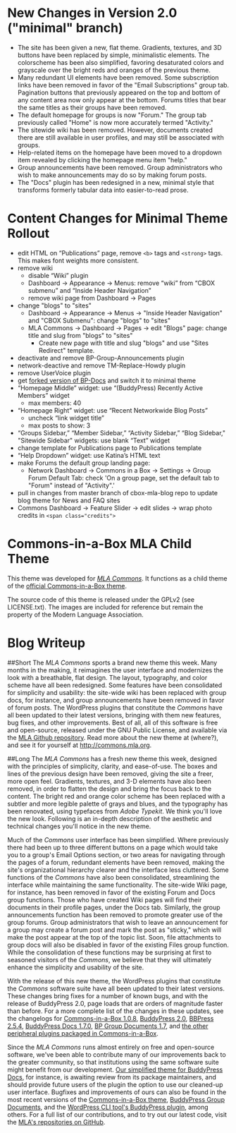 # New Changes in Version 2.0 ("minimal" branch)

 * The site has been given a new, flat theme. Gradients, textures, and 3D buttons have been replaced by simple, minimalistic elements. The colorscheme has been also simplified, favoring desaturated colors and grayscale over the bright reds and oranges of the previous theme. 
 * Many redundant UI elements have been removed. Some subscription links have been removed in favor of the "Email Subscriptions" group tab. Pagination buttons that previously appeared on the top and bottom of any content area now only appear at the bottom. Forums titles that bear the same titles as their groups have been removed. 
 * The default homepage for groups is now "Forum." The group tab previously called "Home" is now more accurately termed "Activity." 
 * The sitewide wiki has been removed. However, documents created there are still available in user profiles, and may still be associated with groups. 
 * Help-related items on the homepage have been moved to a dropdown item revealed by clicking the homepage menu item "help." 
 * Group announcements have been removed. Group administrators who wish to make announcements may do so by making forum posts.  
 * The "Docs" plugin has been redesigned in a new, minimal style that transforms formerly tabular data into easier-to-read prose.  

# Content Changes for Minimal Theme Rollout

 * edit HTML on “Publications” page, remove `<b>` tags and `<strong>` tags. This makes font weights more consistent. 
 * remove wiki 
    - disable “Wiki” plugin
    - Dashboard → Appearance → Menus: remove “wiki” from “CBOX submenu” and “Inside Header Navigation” 
    - remove wiki page from Dashboard -> Pages
 * change "blogs" to "sites" 
    - Dashboard → Appearance → Menus → "Inside Header Navigation" and "CBOX Submenu": change "blogs" to "sites" 
    - MLA Commons -> Dashboard -> Pages -> edit "Blogs" page: change title and slug from "blogs" to "sites"
      - Create new page with title and slug "blogs" and use "Sites Redirect" template.
 * deactivate and remove BP-Group-Announcements plugin
 * network-deactive and remove TM-Replace-Howdy plugin
 * remove UserVoice plugin
 * get [forked version of BP-Docs](https://github.com/mlaa/buddypress-docs) and switch it to minimal theme
 * “Homepage Middle” widget: use “(BuddyPress) Recently Active Members” widget
    - max members: 40
 * “Homepage Right” widget: use “Recent Networkwide Blog Posts” 
    - uncheck “link widget title”
    - max posts to show: 3
 * “Groups Sidebar,” “Member Sidebar,” “Activity Sidebar,” “Blog Sidebar," "Sitewide Sidebar" widgets: use blank “Text” widget
 * change template for Publications page to Publications template
 * “Help Dropdown” widget: use Katina’s HTML text
 * make Forums the default group landing page: 
    - Network Dashboard -> Commons in a Box -> Settings -> Group Forum Default Tab: check 'On a group page, set the default tab to "Forum" instead of "Activity".' 
 * pull in changes from master branch of cbox-mla-blog repo to update blog theme for News and FAQ sites
 * Commons Dashboard -> Feature Slider -> edit slides -> wrap photo credits in `<span class="credits">` 

# Commons-in-a-Box MLA Child Theme

This theme was developed for [_MLA Commons_][1]. It functions as a child 
theme of the [official Commons-in-a-Box theme][2].

The source code of this theme is released under the GPLv2 (see LICENSE.txt). 
The images are included for reference but remain the property of the Modern 
Language Association.

[1]: http://commons.mla.org
[2]: https://github.com/cuny-academic-commons/cbox-theme

# Blog Writeup

##Short
The _MLA Commons_ sports a brand new theme this week. Many months in the making, it reimagines the user interface and modernizes the look with a breathable, flat design. The layout, typography, and color scheme have all been redesigned. Some features have been consolidated for simplicity and usability: the site-wide wiki has been replaced with group docs, for instance, and group announcements have been removed in favor of forum posts. The WordPress plugins that constitute the _Commons_ have all been updated to their latest versions, bringing with them new features, bug fixes, and other improvements. Best of all, all of this software is free and open-source, released under the GNU Public License, and available via the [MLA Github repository](https://github.com/mlaa). Read more about the new theme at (where?), and see it for yourself at http://commons.mla.org.  

##Long
The _MLA Commons_ has a fresh new theme this week, designed with the principles of simplicity, clarity, and ease-of-use. The boxes and lines of the previous design have been removed, giving the site a freer, more open feel. Gradients, textures, and 3-D elements have also been removed, in order to flatten the design and bring the focus back to the content. The bright red and orange color scheme has been replaced with a subtler and more legible palette of grays and blues, and the typography has been renovated, using typefaces from _Adobe Typekit_. We think you'll love the new look. Following is an in-depth description of the aesthetic and technical changes you'll notice in the new theme. 

Much of the _Commons_ user interface has been simplified. Where previously there had been up to three different buttons on a page which would take you to a group's Email Options section, or two areas for navigating through the pages of a forum, redundant elements have been removed, making the site's organizational hierarchy clearer and the interface less cluttered. Some functions of the _Commons_ have also been consolidated, streamlining the interface while maintaining the same functionality. The site-wide Wiki page, for instance, has been removed in favor of the existing Forum and Docs group functions. Those who have created Wiki pages will find their documents in their profile pages, under the Docs tab. Similarly, the group announcements function has been removed to promote greater use of the group forums. Group administrators that wish to leave an announcement for a group may create a forum post and mark the post as "sticky," which will make the post appear at the top of the topic list. Soon, file attachments to group docs will also be disabled in favor of the existing Files group function. While the consolidation of these functions may be surprising at first to seasoned visitors of the _Commons_, we believe that they will ultimately enhance the simplicity and usability of the site. 

With the release of this new theme, the WordPress plugins that constitute the _Commons_ software suite have all been updated to their latest versions. These changes bring fixes for a number of known bugs, and with the release of BuddyPress 2.0, page loads that are orders of magnitude faster than before. For a more complete list of the changes in these updates, see the changelogs for [Commons-in-a-Box 1.0.8](http://commonsinabox.org/archives/4830), [BuddyPress 2.0](http://codex.buddypress.org/developer/releases/version-2-0/), [BBPress 2.5.4](http://bbpress.org/blog/2014/06/bbpress-2-5-4-security-bugfix-release/), [BuddyPress Docs 1.7.0](https://wordpress.org/plugins/buddypress-docs/changelog/), [BP Group Documents 1.7](http://wordpress.org/plugins/bp-group-documents/changelog/), and [the other peripheral plugins packaged in Commons-in-a-Box](http://commonsinabox.org/documentation/plugins). 

Since the _MLA Commons_ runs almost entirely on free and open-source software, we've been able to contribute many of our improvements back to the greater community, so that institutions using the same software suite might benefit from our development. [Our simplified theme for BuddyPress Docs](https://github.com/mlaa/buddypress-docs), for instance, is awaiting review from its package maintainers, and should provide future users of the plugin the option to use our cleaned-up user interface. Bugfixes and improvements of ours can also be found in the most recent versions of the [Commons-in-a-Box theme](https://github.com/cuny-academic-commons/cbox-theme), [BuddyPress Group Documents](http://wordpress.org/plugins/bp-group-documents/changelog/), and the [WordPress CLI tool's BuddyPress plugin](https://github.com/boonebgorges/wp-cli-buddypress), among others. For a full list of our contributions, and to try out our latest code, visit the [MLA's repositories on GitHub](https://github.com/mlaa). 
